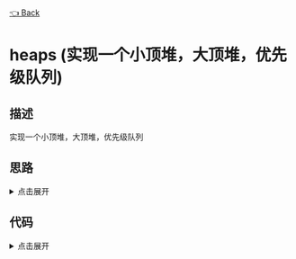 [👈 Back](https://github.com/luvsunlight/algorithm/tree/master/%E5%A0%86)

# heaps (实现一个小顶堆，大顶堆，优先级队列)

## 描述

实现一个小顶堆，大顶堆，优先级队列

## 思路

<details>
<summary>点击展开</summary>

小顶堆/大顶堆，即每个元素都比子元素小/大.因为堆必定是完全二叉树，所以堆最好最好是使用数组来维护。建堆的过程就是从1-n/2，依次从上至下堆化。堆的基本功能，增加是从下至上的堆化，删除则是从上至下的堆化

</details>

## 代码

<details>
<summary>点击展开</summary>

```
class Heap {
	constructor(arr) {
		this.heap = [0, ...arr]
		this.operator = ""
	}
	setHeap() {
		for (let i = Math.floor((this.heap.length - 1) / 2); i > 0; i--) {
			this.heaper(i)
		}
	}
	operate(a, b) {
		if (this.operator === "<") return a < b
		if (this.operator === ">") return a > b
	}
	heaper(i) {
		while (this.heap[2 * i]) {
			let [center, left, right] = [
				this.heap[i],
				this.heap[2 * i],
				this.heap[2 * i + 1]
			]
			if (left && this.operate(left, center)) {
				if (right && this.operate(right, left)) {
					let temp = this.heap[i]
					this.heap[i] = this.heap[2 * i + 1]
					this.heap[2 * i + 1] = temp
					i = 2 * i + 1
				} else {
					let temp = this.heap[i]
					this.heap[i] = this.heap[2 * i]
					this.heap[2 * i] = temp
					i = 2 * i
				}
			} else if (right && this.operate(right, center)) {
				let temp = this.heap[i]
				this.heap[i] = this.heap[2 * i + 1]
				this.heap[2 * i + 1] = temp
				i = 2 * i + 1
			} else {
				break
			}
		}
	}
	add(n) {
		this.heap.push(n)
		let i = this.heap.length - 1
		while (i > 1) {
			let parent = Math.floor(i / 2)
			if (this.operate(this.heap[i], this.heap[parent])) {
				let temp = this.heap[i]
				this.heap[i] = this.heap[parent]
				this.heap[parent] = temp
				i = parent
			} else {
				break
			}
		}
	}
	delete() {
		if (this.heap.length > 2) {
			this.heap[1] = this.heap.pop()
			this.heaper(1)
		} else {
			this.heap.pop()
		}
	}
}

class SmallHeap extends Heap {
	constructor(arr) {
		super(arr)
		this.operator = "<"
		this.setHeap()
	}
}

class BigHeap extends Heap {
	constructor(arr) {
		super(arr)
		this.operator = ">"
		this.setHeap()
	}
}
```

</details>